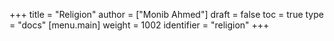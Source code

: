 +++
title = "Religion"
author = ["Monib Ahmed"]
draft = false
toc = true
type = "docs"
[menu.main]
  weight = 1002
  identifier = "religion"
+++
